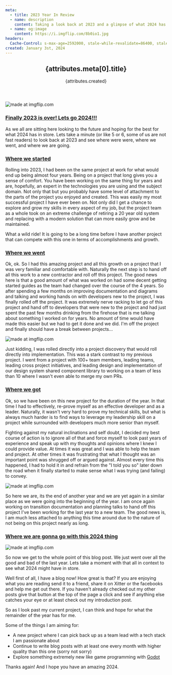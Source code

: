 ```yaml
---
meta:
  - title: 2023 Year In Review
  - name: description
    content: Taking a look back at 2023 and a glimpse of what 2024 has in store.
  - name: og:image
    content: https://i.imgflip.com/8b0io1.jpg
headers:
  Cache-Control: s-max-age=2592000, stale-while-revalidate=86400, stale-if-error=604800
created: January 3st, 2024
---
```


<header className="py-12">
  <h2 className="leading-relaxed text-3xl">{attributes.meta[0].title}</h2>
  <p className="leading-normal text-gray-600 dark:text-gray-300">{attributes.created}</p>
</header>

<img src="https://i.imgflip.com/8b0io1.jpg" title="made at imgflip.com"/>

<div className="max-w-3xl *:my-8 [&>p]:text-lg [&>p]:leading-relaxed [&>p>a]:text-blue-500 [&>h3]:text-2xl [&>ul]:list-disc [&>ul]:ml-4">

<h3 id="finally"><a href="#finally">Finally 2023 is over! Lets go 2024!!!</a></h3>

As we all are sitting here looking to the future and hoping for the best for what 2024 has in store. Lets take a minute (or like 5 or 6, some of us are not fast readers) to look back at 2023 and see where were were, where we went, and where we are going.

<h3 id="where-we-started"><a href="#where-we-started">Where we started</a></h3>

Rolling into 2023, I had been on the same project at work for what would end up being almost four years. Being on a project that long gives you a sense of comfort. You have been working on the same thing for years and are, hopefully, an expert in the technologies you are using and the subject domain. Not only that but you probably have some level of attachment to the parts of the project you enjoyed and created. This was easily my most successful project I have ever been on. Not only did I get a chance to explore and grow my skills in every aspect of my job, but the project team as a whole took on an extreme challenge of retiring a 20 year old system and replacing with a modern solution that can more easily grow and be maintained.

What a wild ride! It is going to be a long time before I have another project that can compete with this one in terms of accomplishments and growth.

<h3 id="where-we-went"><a href="#where-we-went">Where we went</a></h3>

Ok, ok. So I had this amazing project and all this growth on a project that I was very familiar and comfortable with. Naturally the next step is to hand off all this work to a new contractor and roll off this project. The good news here is that a good amount of what was worked on had some decent getting started guides as the team had changed over the course of the 4 years. So after spending a few months on improving documentation and diagrams and talking and working hands on with developers new to the project, I was finally rolled off the project. It was extremely nerve racking to let go of this project and hand off to developers that were new to the project and had just spent the past few months drinking from the firehose that is me talking about something I worked on for years. No amount of time would have made this easier but we had to get it done and we did. I'm off the project and finally should have a break between projects...

<img src="https://i.imgflip.com/8b8rzn.jpg" title="made at imgflip.com"/>

Just kidding, I was rolled directly into a project discovery that would roll directly into implementation. This was a stark contrast to my previous project. I went from a project with 100+ team members, leading teams, leading cross project initiatives, and leading design and implementation of our design system shared component library to working on a team of less than 10 where I wasn't even able to merge my own PRs.

<h3 id="where-we-got"><a href="#where-we-got">Where we got</a></h3>

Ok, so we have been on this new project for the duration of the year. In that time I had to effectively, re-prove myself as an effective developer and as a leader. Naturally, it wasn't very hard to prove my technical skills, but what is always much harder is to find ways to leverage my leadership skill on a project while surrounded with developers much more senior than myself.

Fighting against my natural inclinations and self doubt, I decided my best course of action is to ignore all of that and force myself to look past years of experience and speak up with my thoughts and opinions where I knew I could provide value. At times it was great and I was able to help the team and project. At other times it was frustrating that what I thought was an important point was shrugged off or argued against. Almost every time this happened, I had to hold it in and refrain from the "I told you so" later down the road when it finally started to make sense what I was trying (and failing) to convey.

<img src="https://i.imgflip.com/8b8sv8.jpg" title="made at imgflip.com"/>

So here we are, its the end of another year and we are yet again in a similar place as we were going into the beginning of the year. I am once again working on transition documentation and planning talks to hand off this project I've been working for the last year to a new team. The good news is, I am much less attached to anything this time around due to the nature of not being on this project nearly as long.

<h3 id="where-are-we-going"><a href="#where-are-we-going">Where we are gonna go with this 2024 thing</a></h3>

<img src="https://i.imgflip.com/8b8syz.jpg" title="made at imgflip.com"/>

So now we get to the whole point of this blog post. We just went over all the good and bad of the last year. Lets take a moment with that all in context to see what 2024 might have in store.

Well first of all, I have a blog now! How great is that? If you are enjoying what you are reading send it to a friend, share it on Xitter or the facebooks and help me get out there. If you haven't already checked out my other posts give that button at the top of the page a click and see if anything else catches your eye or at least check out my introduction post.

So as I look past my current project, I can think and hope for what the remainder of the year has for me.

Some of the things I am aiming for:

- A new project where I can pick back up as a team lead with a tech stack I am passionate about
- Continue to write blog posts with at least one every month with higher quality than this one (sorry not sorry)
- Explore something extremely new like game programming with <a href="https://godotengine.org/" className="text-blue-500">Godot</a>

Thanks again! And I hope you have an amazing 2024.

</div>

